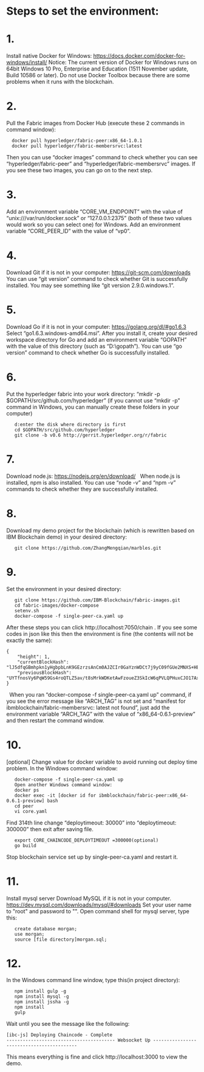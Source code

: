 # Steps to set the environment:

# 1. 
  Install native Docker for Windows: https://docs.docker.com/docker-for-windows/install/
  Notice: The current version of Docker for Windows runs on 64bit Windows 10 Pro, Enterprise and Education (1511 November update, Build 10586 or later). Do not use Docker Toolbox because there are some problems when it runs with the blockchain.
# 2. 
  Pull the Fabric images from Docker Hub (execute these 2 commands in command window):  

```
  docker pull hyperledger/fabric-peer:x86_64-1.0.1
  docker pull hyperledger/fabric-membersrvc:latest
```  
  Then you can use “docker images” command to check whether you can see “hyperledger/fabric-peer” and “hyperledger/fabric-membersrvc” images. If you see these two images, you can go on to the next step.
# 3. 
  Add an environment variable “CORE_VM_ENDPOINT” with the value of “unix:///var/run/docker.sock” or “127.0.0.1:2375” (both of these two values would work so you can select one) for Windows.
  Add an environment variable “CORE_PEER_ID” with the value of “vp0”.
# 4. 
  Download Git if it is not in your computer: https://git-scm.com/downloads
  You can use “git version” command to check whether Git is successfully installed. You may see something like “git version 2.9.0.windows.1”.
# 5. 
  Download Go if it is not in your computer: https://golang.org/dl/#go1.6.3 
  Select “go1.6.3.windows-amd64.msi”. After you install it, create your desired workspace directory for Go and add an environment variable “GOPATH” with the value of this directory (such as “D:\gopath”).
  You can use “go version” command to check whether Go is successfully installed.
# 6. 
  Put the hyperledger fabric into your work directory: 
  “mkdir -p $GOPATH/src/github.com/hyperledger” (if you cannot use “mkdir -p” command in Windows, you can manually create these folders in your computer)

```
   d:enter the disk where directory is first
   cd $GOPATH/src/github.com/hyperledger
   git clone -b v0.6 http://gerrit.hyperledger.org/r/fabric
```

# 7. 
   Download node.js: https://nodejs.org/en/download/
   When node.js is installed, npm is also installed. You can use “node -v” and “npm -v” commands to check whether they are successfully installed.
# 8. 
   Download my demo project for the blockchain (which is rewritten based on IBM Blockchain demo) in your desired directory:
```
   git clone https://github.com/ZhangMengqian/marbles.git
```
# 9. 
   Set the environment in your desired directory: 
```  
   git clone https://github.com/IBM-Blockchain/fabric-images.git
   cd fabric-images/docker-compose
   setenv.sh
   docker-compose -f single-peer-ca.yaml up
```
   After these steps you can click http://localhost:7050/chain . If you see some codes in json like this then the environment is fine (the contents will not be exactly the same):
```
{
	"height": 1,
	"currentBlockHash": "lJ5dfqGBmhpkn1yHgbpbLnK9GEzrzsAnCm0AJZCIr0GaYznWDCt7j9yC09fGUe2MNXS+HEooKBbajHb+T40kIg==",
	"previousBlockHash": "UYTfnosVy6PqW59Gs4roQTLZ5av/t8sMrkWDKetAwFzoueZ3SkIcW6qPVLQPHuxCJO17AxLYsjzmYNN1fNtwFg=="
} 
```
   When you ran “docker-compose -f single-peer-ca.yaml up” command, if you see the error message like “ARCH_TAG” is not set and “manifest for ibmblockchain/fabric-membersrvc: latest not found”, just add the environment variable “ARCH_TAG” with the value of “x86_64-0.6.1-preview” and then restart the command window.
# 10. 
   [optional]
   Change value for docker variable to avoid running out deploy time problem.
   In the Windows command window:
```
   docker-compose -f single-peer-ca.yaml up
   Open another Windows command window:
   docker ps
   docker exec -it [docker id for ibmblockchain/fabric-peer:x86_64-0.6.1-preview] bash 
   cd peer
   vi core.yaml
```
   Find 314th line change “deploytimeout: 30000” into “deploytimeout: 300000” then exit after saving file.
```
   export CORE_CHAINCODE_DEPLOYTIMEOUT =300000(optional)	
   go build
```
   Stop blockchain service set up by single-peer-ca.yaml and restart it.
# 11.  
   Install mysql server
   Download MySQL if it is not in your computer.
   https://dev.mysql.com/downloads/mysql/#downloads
   Set your user name to "root" and password to "".
   Open command shell for mysql server, type this:
```
   create database morgan;
   use morgan;
   source [file directory]morgan.sql;
```
# 12. 
   In the Windows command line window, type this(in project directory):
```
   npm install gulp -g
   npm install mysql -g
   npm install jssha -g
   npm install  
   gulp
 ```
   Wait until you see the message like the following:
 ```
 [ibc-js] Deploying Chaincode - Complete
 ---------------------------------------- Websocket Up ------------------------------------------
 ```

   This means everything is fine and click http://localhost:3000 to view the demo. 
